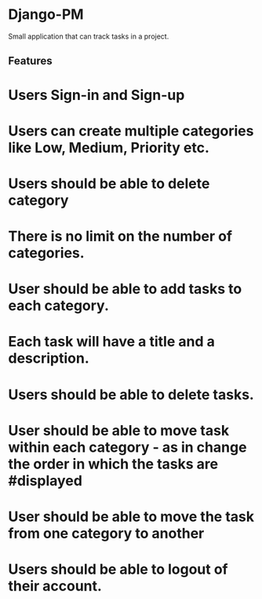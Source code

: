 # Django-PM
Small application that can track tasks in a project.

## Features
# Users Sign-in and Sign-up
# Users can create multiple categories like Low, Medium, Priority etc.
# Users should be able to delete category
# There is no limit on the number of categories.
# User should be able to add tasks to each category.
# Each task will have a title and a description.
# Users should be able to delete tasks.
# User should be able to move task within each category - as in change the order in which the tasks are #displayed
# User should be able to move the task from one category to another
# Users should be able to logout of their account.
